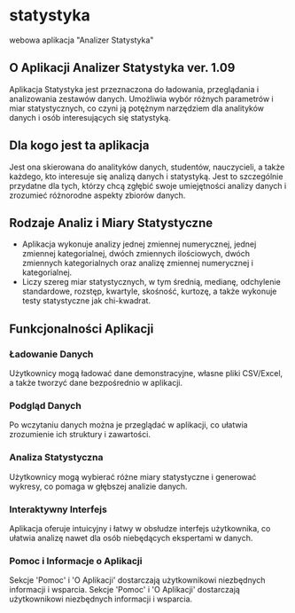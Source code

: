 # statystyka
webowa aplikacja "Analizer Statystyka"
 ## O Aplikacji Analizer  Statystyka ver. 1.09
    
 

Aplikacja Statystyka jest przeznaczona do ładowania, przeglądania i analizowania zestawów danych. Umożliwia wybór różnych parametrów i miar statystycznych, co czyni ją potężnym narzędziem dla analityków danych i osób interesujących się statystyką.

## Dla kogo jest ta aplikacja

Jest ona skierowana do analityków danych, studentów, nauczycieli, a także każdego, kto interesuje się analizą danych i statystyką. Jest to szczególnie przydatne dla tych, którzy chcą zgłębić swoje umiejętności analizy danych i zrozumieć różnorodne aspekty zbiorów danych.

## Rodzaje Analiz i Miary Statystyczne

- Aplikacja wykonuje analizy jednej zmiennej numerycznej, jednej zmiennej kategorialnej, dwóch zmiennych ilościowych, dwóch zmiennych kategorialnych oraz analizę zmiennej numerycznej i kategorialnej.
- Liczy szereg miar statystycznych, w tym średnią, medianę, odchylenie standardowe, rozstęp, kwartyle, skośność, kurtozę, a także wykonuje testy statystyczne jak chi-kwadrat.

## Funkcjonalności Aplikacji

### Ładowanie Danych

Użytkownicy mogą ładować dane demonstracyjne, własne pliki CSV/Excel, a także tworzyć dane bezpośrednio w aplikacji.

### Podgląd Danych

Po wczytaniu danych można je przeglądać w aplikacji, co ułatwia zrozumienie ich struktury i zawartości.

### Analiza Statystyczna

Użytkownicy mogą wybierać różne miary statystyczne i generować wykresy, co pomaga w głębszej analizie danych.

### Interaktywny Interfejs

Aplikacja oferuje intuicyjny i łatwy w obsłudze interfejs użytkownika, co ułatwia analizę nawet dla osób niebędących ekspertami w danych.

### Pomoc i Informacje o Aplikacji

Sekcje 'Pomoc' i 'O Aplikacji' dostarczają użytkownikowi niezbędnych informacji i wsparcia.
Sekcje 'Pomoc' i 'O Aplikacji' dostarczają użytkownikowi niezbędnych informacji i wsparcia.

